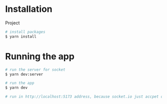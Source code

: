 # Installation

Project

```bash
# install packages
$ yarn install
```

# Running the app

```bash
# run the server for socket
$ yarn dev:server

# run the app
$ yarn dev

# run in http://localhost:5173 address, because socket.io just accpet origin from localhost
```
